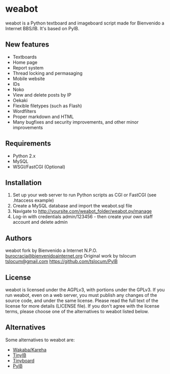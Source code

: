 weabot
======
weabot is a Python textboard and imageboard script made for Bienvenido a Internet BBS/IB. It's based on PyIB.

New features
------------
- Textboards
- Home page
- Report system
- Thread locking and permasaging
- Mobile website
- IDs
- Noko
- View and delete posts by IP
- Oekaki
- Flexible filetypes (such as Flash)
- Wordfilters
- Proper markdown and HTML
- Many bugfixes and security improvements, and other minor improvements

Requirements
------------
* Python 2.x
* MySQL
* WSGI/FastCGI (Optional)

Installation
------------
1. Set up your web server to run Python scripts as CGI or FastCGI (see .htaccess example)
2. Create a MySQL database and import the weabot.sql file
3. Navigate to http://yoursite.com/weabot_folder/weabot.py/manage
4. Log-in with credentials admin/123456 - then create your own staff account and delete admin

Authors
-------
weabot fork by Bienvenido a Internet N.P.O. <burocracia@bienvenidoainternet.org>
Original work by tslocum <tslocum@gmail.com> https://github.com/tslocum/PyIB

License
-------
weabot is licensed under the AGPLv3, with portions under the GPLv3.
If you run weabot, even on a web server, you must publish any changes of the source code, and under the same license.
Please read the full text of the license for more details (LICENSE file).
If you don't agree with the license terms, please choose one of the alternatives to weabot listed below.

Alternatives
------------
Some alternatives to weabot are:

* [Wakaba/Kareha](http://wakaba.c3.cx/s/web/wakaba_kareha)
* [TinyIB](https://github.com/tslocum/TinyIB)
* [Tinyboard](http://tinyboard.org/)
* [PyIB](https://github.com/tslocum/PyIB)